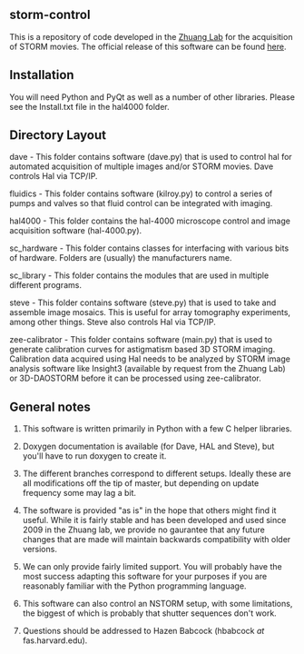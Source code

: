 ## storm-control ##
This is a repository of code developed in the [Zhuang Lab](http://zhuang.harvard.edu) for the acquisition of STORM movies.
The official release of this software can be found [here](https://github.com/ZhuangLab/storm-control).

## Installation ##
You will need Python and PyQt as well as a number of other libraries. Please see the Install.txt file in the hal4000 folder.

## Directory Layout ##
dave - This folder contains software (dave.py) that is used to control hal for automated acquisition of multiple images and/or STORM movies. Dave controls Hal via TCP/IP.

fluidics - This folder contains software (kilroy.py) to control a series of pumps and valves so that fluid control can be integrated with imaging. 

hal4000 - This folder contains the hal-4000 microscope control and image acquisition software (hal-4000.py).

sc_hardware - This folder contains classes for interfacing with various bits of hardware. Folders are (usually) the manufacturers name.

sc_library - This folder contains the modules that are used in multiple different programs.

steve - This folder contains software (steve.py) that is used to take and assemble image mosaics. This is useful for array tomography experiments, among other things. Steve also controls Hal via TCP/IP.

zee-calibrator - This folder contains software (main.py) that is used to generate calibration curves for astigmatism based 3D STORM imaging. Calibration data acquired using Hal needs to be analyzed by STORM image analysis software like Insight3 (available by request from the Zhuang Lab) or 3D-DAOSTORM before it can be processed using zee-calibrator.

## General notes ##
1. This software is written primarily in Python with a few C helper libraries.

2. Doxygen documentation is available (for Dave, HAL and Steve), but you'll have to run doxygen to create it.

3. The different branches correspond to different setups. Ideally these are all modifications off the tip of master, but depending on update frequency some may lag a bit.

4. The software is provided "as is" in the hope that others might find it useful. While it is fairly stable and has been developed and used since 2009 in the Zhuang lab, we provide no gaurantee that any future changes that are made will maintain backwards compatibility with older versions.

5. We can only provide fairly limited support. You will probably have the most success adapting this software for your purposes if you are reasonably familiar with the Python programming language.

6. This software can also control an NSTORM setup, with some limitations, the biggest of which is probably that shutter sequences don't work.

7. Questions should be addressed to Hazen Babcock (hbabcock _at_ fas.harvard.edu).

